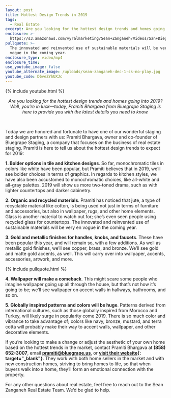 ```yaml
---
layout: post
title: Hottest Design Trends in 2019
tags:
  - Real Estate
excerpt: Are you looking for the hottest design trends and homes going into 2019?
enclosure: >-
  https://s3.amazonaws.com/vyralmarketing/Sean+Zanganeh/Videos/San+Diego%252C+CA+Real+Estate+-+Hottest+Design+Trends+in+2019.mp4
pullquote: >-
  The innovated and reinvented use of sustainable materials will be very en
  vogue in the coming year.
enclosure_type: video/mp4
enclosure_time:
use_youtube_image: false
youtube_alternate_image: /uploads/sean-zanganeh-dec-1-ss-no-play.jpg
youtube_code: D6veZYhUXJc
---
```


{% include youtube.html %}

<center><em>Are you looking for the hottest design trends and homes going into 2019? Well, you&rsquo;re in luck&mdash;today, Pramiti Bhargava from Bluegrape Staging is here to provide you with the latest details you need to know.</em></center>

&nbsp;

Today we are honored and fortunate to have one of our wonderful staging and design partners with us: Pramiti Bhargava, owner and co-founder of Bluegrape Staging, a company that focuses on the business of real estate staging. Pramiti is here to tell us about the hottest design trends to expect for 2019:

**1. Bolder options in tile and kitchen designs**. So far, monochromatic tiles in colors like white have been popular, but Pramiti believes that in 2019, we’ll see bolder choices in terms of graphics. In regards to kitchen styles, we have also been accustomed to monochromatic choices, like all-white and all-gray palettes. 2019 will show us more two-toned drama, such as with lighter countertops and darker cabinetry.

**2. Organic and recycled materials**. Pramiti has noticed that jute, a type of recyclable material like cotton, is being used not just in terms of furniture and accessories, but also in wallpaper, rugs, and other home elements. Glass is another material to watch out for; she’s even seen people using recycled glass for countertops. The innovated and reinvented use of sustainable materials will be very en vogue in the coming year.

**3. Gold and metallic finishes for handles, knobs, and faucets**. These have been popular this year, and will remain so, with a few additions. As well as metallic gold finishes, we’ll see copper, brass, and bronze. We’ll see gold and matte gold accents, as well. This will carry over into wallpaper, accents, accessories, artwork, and more.

{% include pullquote.html %}

**4. Wallpaper will make a comeback**. This might scare some people who imagine wallpaper going up all through the house, but that’s not how it’s going to be; we’ll see wallpaper on accent walls in hallways, bathrooms, and so on.

**5. Globally inspired patterns and colors will be huge**. Patterns derived from international cultures, such as those globally inspired from Morocco and Turkey, will likely surge in popularity come 2019. There is so much color and vibrance to take advantage of; colors like navy, bronze, mustard, and terra cotta will probably make their way to accent walls, wallpaper, and other decorative elements.

If you’re looking to make a change or adjust the aesthetic of your own home based on the hottest trends in the market, contact Pramiti Bhargava at **(858) 652-3007**, email [**pramiti@bluegrape.us**](mailto:pramiti@bluegrape.us?subject=Re%3A%202019%20Design%20Trends), or&nbsp;**[visit their website](https://www.bluegrapestaging.com/){: target="_blank"}**. They work with both home sellers in the market and with new construction homes, striving to bring homes to life, so that when buyers walk into a home, they’ll form an emotional connection with the property.

For any other questions about real estate, feel free to reach out to the Sean Zanganeh Real Estate Team. We’d be glad to help.